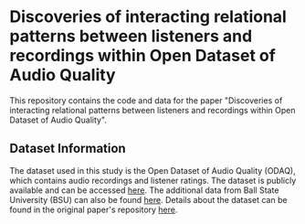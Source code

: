 # Discoveries of interacting relational patterns between listeners and recordings within Open Dataset of Audio Quality

This repository contains the code and data for the paper "Discoveries of interacting relational patterns between listeners and recordings within Open Dataset of Audio Quality".

## Dataset Information

The dataset used in this study is the Open Dataset of Audio Quality (ODAQ), which contains audio recordings and listener ratings. The dataset is publicly available and can be accessed [here](https://zenodo.org/records/10405774). The additional data from Ball State University (BSU) can also be found [here](https://zenodo.org/records/10405774). Details about the dataset can be found in the original paper's repository [here](https://github.com/Fraunhofer-IIS/ODAQ?tab=readme-ov-file).

